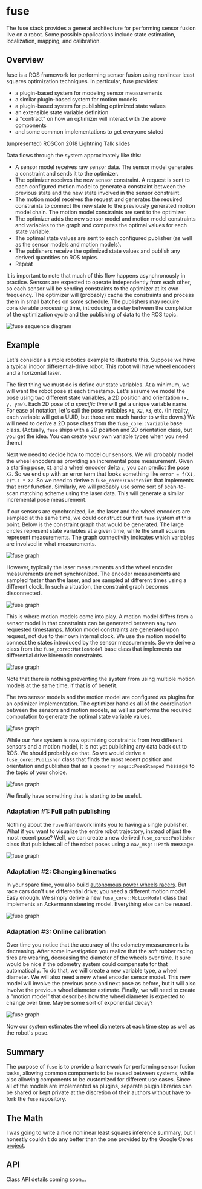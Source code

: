 # fuse
The fuse stack provides a general architecture for performing sensor fusion live on a robot. Some possible applications
include state estimation, localization, mapping, and calibration.

## Overview
fuse is a ROS framework for performing sensor fusion using nonlinear least squares optimization techniques. In
particular, fuse provides:
* a plugin-based system for modeling sensor measurements
* a similar plugin-based system for motion models
* a plugin-based system for publishing optimized state values
* an extensible state variable definition
* a "contract" on how an optimizer will interact with the above components
* and some common implementations to get everyone stated

(unpresented) ROSCon 2018 Lightning Talk [slides](docs/fuse_lightning_talk.pdf)


Data flows through the system approximately like this:
* A sensor model receives raw sensor data. The sensor model generates a constraint and sends it to the optimizer.
* The optimizer receives the new sensor constraint. A request is sent to each configured motion model to generate
  a constraint between the previous state and the new state involved in the sensor constraint.
* The motion model receives the request and generates the required constraints to connect the new state to the
  previously generated motion model chain. The motion model constraints are sent to the optimizer.
* The optimizer adds the new sensor model and motion model constraints and variables to the graph and
  computes the optimal values for each state variable.
* The optimal state values are sent to each configured publisher (as well as the sensor models and motion models).
* The publishers receive the optimized state values and publish any derived quantities on ROS topics.
* Repeat

It is important to note that much of this flow happens asynchronously in practice. Sensors are expected to operate
independently from each other, so each sensor will be sending constraints to the optimizer at its own frequency. The
optimizer will (probably) cache the constraints and process them in small batches on some schedule. The publishers may
require considerable processing time, introducing a delay between the completion of the optimization cycle and the
publishing of data to the ROS topic.

![fuse sequence diagram](doc/fuse_sequence_diagram.png)

## Example
Let's consider a simple robotics example to illustrate this. Suppose we have a typical indoor differential-drive robot.
This robot will have wheel encoders and a horizontal laser.

The first thing we must do is define our state variables. At a minimum, we will want the robot pose at each timestamp.
Let's assume we model the pose using two different state variables, a 2D position and orientation `(x, y, yaw)`.
Each 2D pose _at a specific time_ will get a unique variable name. For ease of notation, let's call the pose
variables `X1`, `X2`, `X3`, etc. (In reality, each variable will get a UUID, but those are much harder to write down.)
We will need to derive a 2D pose class from the `fuse_core::Variable` base class. (Actually, `fuse` ships with a 2D
position and 2D orientation class, but you get the idea. You can create your own variable types when you need them.)

Next we need to decide how to model our sensors. We will probably model the wheel encoders as providing an incremental
pose measurement. Given a starting pose, `X1` and a wheel encoder delta `z`, you can predict the pose `X2`. So we end
up with an error term that looks something like `error = f(X1, z)^-1 * X2`. So we need to derive a
`fuse_core::Constraint` that implements that error function. Similarly, we will probably use some sort of scan-to-scan
matching scheme using the laser data. This will generate a similar incremental pose measurement.

If our sensors are synchronized, i.e. the laser and the wheel encoders are sampled at the same time, we could construct
our first `fuse` system at this point. Below is the constraint graph that would be generated. The large circles
represent state variables at a given time, while the small squares represent measurements. The graph connectivity
indicates which variables are involved in what measurements.

![fuse graph](doc/fuse_graph_1.png)

However, typically the laser measurements and the wheel encoder measurements are not synchronized. The encoder
measurements are sampled faster than the laser, and are sampled at different times using a different clock. In such a
situation, the constraint graph becomes disconnected.

![fuse graph](doc/fuse_graph_2.png)

This is where motion models come into play. A motion model differs from a sensor model in that constraints can be
generated between any two requested timestamps. Motion model constraints are generated upon request, not due to their
own internal clock. We use the motion model to connect the states introduced by the sensor measurements. So we derive
a class from the `fuse_core::MotionModel` base class that implements our differential drive kinematic constraints.

![fuse graph](doc/fuse_graph_3.png)

Note that there is nothing preventing the system from using multiple motion models at the same time, if that is of
benefit.

The two sensor models and the motion model are configured as plugins for an optimizer implementation. The optimizer
handles all of the coordination between the sensors and motion models, as well as performs the required computation
to generate the optimal state variable values.

![fuse graph](doc/fuse_graph_4.png)

While our `fuse` system is now optimizing constraints from two different sensors and a motion model, it is not yet
publishing any data back out to ROS. We should probably do that. So we would derive a `fuse_core::Publisher` class
that finds the most recent position and orientation and publishes that as a `geometry_msgs::PoseStamped` message to
the topic of your choice.

![fuse graph](doc/fuse_graph_5.png)

We finally have something that is starting to be useful.

### Adaptation #1: Full path publishing

Nothing about the `fuse` framework limits you to having a single publisher. What if you want to visualize the entire
robot trajectory, instead of just the most recent pose? Well, we can create a new derived `fuse_core::Publisher` class
that publishes all of the robot poses using a `nav_msgs::Path` message.

![fuse graph](doc/fuse_graph_adaptation1.png)

### Adaptation #2: Changing kinematics

In your spare time, you also build [autonomous power wheels racers](http://www.powerracingseries.org/). But race cars
don't use differential drive; you need a different motion model. Easy enough. We simply derive a new
`fuse_core::MotionModel` class that implements an Ackermann steering model. Everything else can be reused.

![fuse graph](doc/fuse_graph_adaptation2.png)

### Adaptation #3: Online calibration

Over time you notice that the accuracy of the odometry measurements is decreasing. After some investigation you realize
that the soft rubber racing tires are wearing, decreasing the diameter of the wheels over time. It sure would be nice
if the odometry system could compensate for that automatically. To do that, we will create a new variable type, a wheel
diameter. We will also need a new wheel encoder sensor model. This new model will involve the previous pose and
next pose as before, but it will also involve the previous wheel diameter estimate. Finally, we will need to create
a "motion model" that describes how the wheel diameter is expected to change over time. Maybe some sort of exponential
decay?

![fuse graph](doc/fuse_graph_adaptation3.png)

Now our system estimates the wheel diameters at each time step as well as the robot's pose.

## Summary
The purpose of `fuse` is to provide a framework for performing sensor fusion tasks, allowing common components to be
reused between systems, while also allowing components to be customized for different use cases. Since all of the
models are implemented as plugins, separate plugin libraries can be shared or kept private at the discretion of their
authors without have to fork the `fuse` repository.

## The Math
I was going to write a nice nonlinear least squares inference summary, but I honestly couldn't do any better than the
one provided by the Google Ceres [project](http://ceres-solver.org/nnls_modeling.html).

## API
Class API details coming soon...
